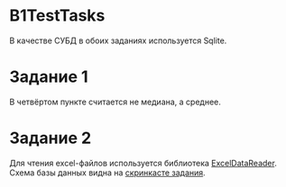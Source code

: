 # B1TestTasks
В качестве СУБД в обоих заданиях используется Sqlite.
# Задание 1
В четвёртом пункте считается не медиана, а среднее.
# Задание 2
Для чтения excel-файлов используется библиотека [ExcelDataReader](https://github.com/ExcelDataReader/ExcelDataReader).\
Схема базы данных видна на [скринкасте задания](https://dropmefiles.com/jsr4W).
